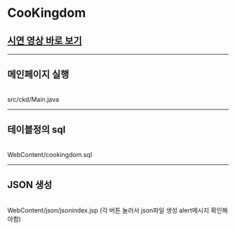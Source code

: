 # CooKingdom
<h2><a href="https://youtu.be/ZX5bDemHHXQ" target="_blank">시연 영상 바로 보기</a></h2>
<hr>

<h2>메인페이지 실행</h2><br>
  src/ckd/Main.java <br>
  <hr>
  <h2>테이블정의 sql</h2><br>
  WebContent/cookingdom.sql<br>
  <hr>
<h2>JSON 생성</h2><br>
  WebContent/json/jsonindex.jsp  (각 버튼 눌러서 json파일 생성 alert메시지 확인해야함)
